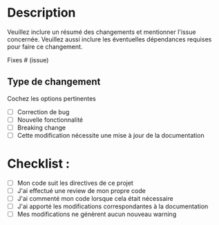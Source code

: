 # Description

Veuillez inclure un résumé des changements et mentionner l'issue concernée. Veuillez aussi inclure les éventuelles dépendances requises pour faire ce changement. 

Fixes # (issue)

## Type de changement

Cochez les options pertinentes

- [ ] Correction de bug
- [ ] Nouvelle fonctionnalité
- [ ] Breaking change
- [ ] Cette modification nécessite une mise à jour de la documentation

# Checklist :

- [ ] Mon code suit les directives de ce projet
- [ ] J'ai effectué une review de mon propre code
- [ ] J'ai commenté mon code lorsque cela était nécessaire
- [ ] J'ai apporté les modifications correspondantes à la documentation
- [ ] Mes modifications ne génèrent aucun nouveau warning